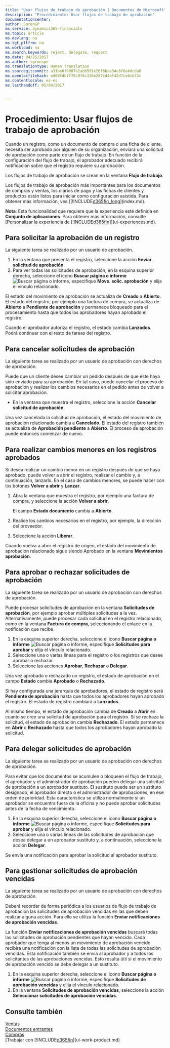 ```yaml
---
title: "Usar flujos de trabajo de aprobación | Documentos de Microsoft"
description: "Procedimiento: Usar flujos de trabajo de aprobación"
documentationcenter: 
author: SorenGP
ms.service: dynamics365-financials
ms.topic: article
ms.devlang: na
ms.tgt_pltfrm: na
ms.workload: na
ms.search.keywords: reject, delegate, request
ms.date: 04/25/2017
ms.author: sgroespe
ms.translationtype: Human Translation
ms.sourcegitcommit: a31be0f9d07e2abb591e26f6bae34c6f6e4dcda6
ms.openlocfilehash: ed08fdb7f78c9f6c338e287cd4ef42d7ce0cb72c
ms.contentlocale: es-es
ms.lasthandoff: 05/04/2017


---
```

# <a name="how-to-use-approval-workflows"></a>Procedimiento: Usar flujos de trabajo de aprobación
Cuando un registro, como un documento de compra o una ficha de cliente, necesita ser aprobado por alguien de su organización, enviará una solicitud de aprobación como parte de un flujo de trabajo. En función de la configuración del flujo de trabajo, el aprobador adecuado recibirá notificación sobre que el registro requiere su aprobación.

Los flujos de trabajo de aprobación se crean en la ventana **Flujo de trabajo**.

Los flujos de trabajo de aprobación más importantes para los documentos de compras y ventas, los diarios de pago y las fichas de clientes y productos están listos para iniciar como configuración asistida. Para obtener más información, vea [[!INCLUDE[d365fin_long](includes/d365fin_long_md.md)](index.md).

**Nota**: Esta funcionalidad que requiere que la experiencia esté definida en **Conjunto de aplicaciones**. Para obtener más información, consulte [Personalizar la experiencia de [!INCLUDE[d365fin](includes/d365fin_md.md)]](ui-experiences.md).

## <a name="to-request-approval-of-a-record"></a>Para solicitar la aprobación de un registro
La siguiente tarea se realizado por un usuario de aprobación.

1. En la ventana que presenta el registro, seleccione la acción **Enviar solicitud de aprobación**.
2. Para ver todas las solicitudes de aprobación, en la esquina superior derecha, seleccione el icono **Buscar página o informe** ![Buscar página o informe](media/ui-search/search_small.png "Icono Buscar página o informe"), especifique **Movs. solic. aprobación** y elija el vínculo relacionado.

El estado del movimiento de aprobación se actualiza de **Creado** a **Abierto**. El estado del registro, por ejemplo una factura de compra, se actualiza de **Abierto** a **Pendiente de aprobación** y permanece bloqueado para el procesamiento hasta que todos los aprobadores hayan aprobado el registro.

Cuando el aprobador autoriza el registro, el estado cambia **Lanzados**. Podrá continuar con el resto de tareas del registro.

## <a name="to-cancel-requests-for-approval"></a>Para cancelar solicitudes de aprobación
La siguiente tarea se realizado por un usuario de aprobación con derechos de aprobación.

Puede que un cliente desee cambiar un pedido después de que éste haya sido enviado para su aprobación. En tal caso, puede cancelar el proceso de aprobación y realizar los cambios necesarios en el pedido antes de volver a solicitar aprobación.

- En la ventana que muestra el registro, seleccione la acción **Cancelar solicitud de aprobación**.

Una vez cancelada la solicitud de aprobación, el estado del movimiento de aprobación relacionado cambia a **Cancelado**. El estado del registro también se actualiza de **Aprobación pendiente** a **Abierto**. El proceso de aprobación puede entonces comenzar de nuevo.

## <a name="to-make-minor-changes-to-approved-records"></a>Para realizar cambios menores en los registros aprobados
Si desea realizar un cambio menor en un registro después de que se haya aprobado, puede volver a abrir el registro, realizar el cambio y, a continuación, lanzarlo. En el caso de cambios menores, se puede hacer con los botones **Volver a abrir** y **Lanzar**.

1. Abra la ventana que muestra el registro, por ejemplo una factura de compra, y seleccione la acción **Volver a abrir**.

    El campo **Estado documento** cambia a **Abierto**.
2. Realice los cambios necesarios en el registro, por ejemplo, la dirección del proveedor.
3. Seleccione la acción **Liberar**.

Cuando vuelva a abrir el registro de origen, el estado del movimiento de aprobación relacionado sigue siendo Aprobado en la ventana **Movimientos aprobación**.

## <a name="to-approve-or-reject-requests-for-approval"></a>Para aprobar o rechazar solicitudes de aprobación
La siguiente tarea se realizado por un usuario de aprobación con derechos de aprobación.

Puede procesar solicitudes de aprobación en la ventana **Solicitudes de aprobación**, por ejemplo aprobar múltiples solicitudes a la vez. Alternativamente, puede procesar cada solicitud en el registro relacionado, como en la ventana **Factura de compra**, seleccionando el enlace en la notificación que recibe.

1. En la esquina superior derecha, seleccione el icono **Buscar página o informe** ![Buscar página o informe](media/ui-search/search_small.png "Icono Buscar página o informe"), especifique **Solicitudes para aprobar** y elija el vínculo relacionado.
2. Seleccione una o varias líneas para el registro o los registros que desee aprobar o rechazar.
3. Seleccione las acciones **Aprobar**, **Rechazar** o **Delegar**.

Una vez aprobado o rechazado un registro, el estado de aprobación en el campo **Estado** cambia **Aprobado** o **Rechazado**.

Si hay configurada una jerarquía de aprobadores, el estado de registro será **Pendiente de aprobación** hasta que todos los aprobadores hayan aprobado el registro. El estado de registro cambiará a **Lanzados**.

Al mismo tiempo, el estado de aprobación cambia de **Creado** a **Abrir** en cuanto se cree una solicitud de aprobación para el registro. Si se rechaza la solicitud, el estado de aprobación cambia **Rechazado**. El estado permanece en **Abrir** o **Rechazado** hasta que todos los aprobadores hayan aprobado la solicitud.

## <a name="to-delegate-requests-for-approval"></a>Para delegar solicitudes de aprobación
La siguiente tarea se realizado por un usuario de aprobación con derechos de aprobación.

Para evitar que los documentos se acumulen o bloqueen el flujo de trabajo, el aprobador y el administrador de aprobación pueden delegar una solicitud de aprobación a un aprobador sustituto. El sustituto puede ser un sustituto designado, el aprobador directo o el administrador de aprobaciones, en ese orden de prioridad. Esta característica se utiliza normalmente si un aprobador se encuentra fuera de la oficina y no puede aprobar solicitudes antes de la fecha de vencimiento.

1. En la esquina superior derecha, seleccione el icono **Buscar página o informe** ![Buscar página o informe](media/ui-search/search_small.png "Icono Buscar página o informe"), especifique **Solicitudes para aprobar** y elija el vínculo relacionado.
2. Seleccione una o varias líneas de las solicitudes de aprobación que desea delegar a un aprobador sustituto y, a continuación, seleccione la acción **Delegar**.

Se envía una notificación para aprobar la solicitud al aprobador sustituto.

## <a name="to-manage-overdue-approval-requests"></a>Para gestionar solicitudes de aprobación vencidas
La siguiente tarea se realizado por un usuario de aprobación con derechos de aprobación.

Deberá recordar de forma periódica a los usuarios de flujo de trabajo de aprobación las solicitudes de aprobación vencidas en las que deben realizar alguna acción. Para ello se utiliza la función **Enviar notificaciones de aprobación vencidas**.

La función **Enviar notificaciones de aprobación vencidas** buscará todas las solicitudes de aprobación pendientes que hayan vencido. Cada aprobador que tenga al menos un movimiento de aprobación vencido recibirá una notificación con la lista de todas las solicitudes de aprobación vencidas. Esta notificación también se envía al aprobador y a todos los solicitantes de las aprobaciones vencidas. Esto resulta útil si el movimiento de aprobación vencido se debe delegar a un sustituto.

1. En la esquina superior derecha, seleccione el icono **Buscar página o informe** ![Buscar página o informe](media/ui-search/search_small.png "Icono Buscar página o informe"), especifique **Solicitudes de aprobación vencidas** y elija el vínculo relacionado.
2. En la ventana **Solicitudes de aprobación vencidas**, seleccione la acción **Seleccionar solicitudes de aprobación vencidas**.

## <a name="see-also"></a>Consulte también
[Ventas](sales-manage-sales.md)    
[Documentos entrantes](across-income-documents.md)  
[Compras](purchasing-manage-purchasing.md)  
[Trabajar con [!INCLUDE[d365fin](includes/d365fin_md.md)](ui-work-product.md)

